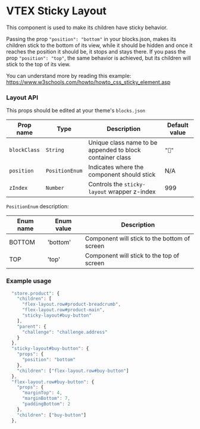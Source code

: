 # VTEX Sticky Layout

This component is used to make its children have sticky behavior.

Passing the prop `"position": "bottom"` in your blocks.json, makes its children stick to the bottom of its view, while it should be hidden and once it reaches the position it should be, it stops and stays there. If you pass the prop `"position": "top"`, the same behavior is achieved, but its children will stick to the top of its view.

You can understand more by reading this example: https://www.w3schools.com/howto/howto_css_sticky_element.asp

### Layout API

This props should be edited at your theme's `blocks.json`

| Prop name    | Type           | Description                                               | Default value |
| ------------ | -------------- | --------------------------------------------------------- | ------------- |
| `blockClass` | `String`       | Unique class name to be appended to block container class | `""`          |
| `position`   | `PositionEnum` | Indicates where the component should stick                | N/A           |
| `zIndex`     | `Number`       | Controls the `sticky-layout` wrapper z-index              | 999           |

`PositionEnum` description:

| Enum name | Enum value | Description                                  |
| --------- | ---------- | -------------------------------------------- |
| BOTTOM    | 'bottom'   | Component will stick to the bottom of screen |
| TOP       | 'top'      | Component will stick to the top of screen    |

### Example usage

```js
  "store.product": {
    "children": [
      "flex-layout.row#product-breadcrumb",
      "flex-layout.row#product-main",
      "sticky-layout#buy-button"
    ],
    "parent": {
      "challenge": "challenge.address"
    }
  },
  "sticky-layout#buy-button": {
    "props": {
      "position": "bottom"
    },
    "children": ["flex-layout.row#buy-button"]
  },
  "flex-layout.row#buy-button": {
    "props": {
      "marginTop": 4,
      "marginBottom": 7,
      "paddingBottom": 2
    },
    "children": ["buy-button"]
  },
```
